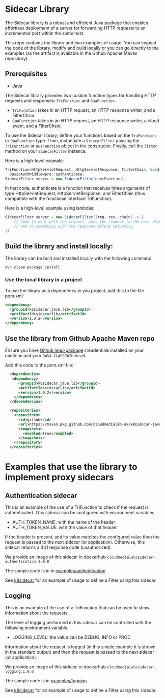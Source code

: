 # Sidecar Library

The Sidecar library is a robust and efficient Java package that enables effortless deployment of a server for forwarding HTTP requests to an incremented port within the same host.

This repo contains the library and two examples of usage. You can inspect the code of the library, modify and build locally or you can go directly to the examples (as the artifact is available in the Github Apache Maven repository).

## Prerequisites

-   [Java](https://www.java.com/en/download/)


The Sidecar library provides two custom function types for handling HTTP requests and responses: `TriFunction` and `QuaFunction`.

-   `TriFunction` takes in an HTTP request, an HTTP response writer, and a FilterChain.
-   `QuaFunction` takes in an HTTP request, an HTTP response writer, a cloud event, and a FilterChain.

To use the Sidecar library, define your functions based on the `TriFunction` or `QuaFunction` type. Then, instantiate a `SidecarFilter` passing the `TriFunction` or `QuaFunction` object in the constructor. Finally, call the `listen` method on your `SidecarFilter` instance.

Here is a high-level example:

```java
TriFunction<HttpServletRequest, HttpServletResponse, FilterChain, Void> userFunction =
  BasicAuthMiddleware::authenticate;
SidecarFilter server = new SidecarFilter(userFunction);
```
In that code, authenticate is a function that receives three arguments of type HttpServletRequest, HttpServletResponse, and FilterChain (thus compatible with the functional interface TriFunction).

Here is a high-level example using lambdas:

```java
SidecarFilter server = new SidecarFilter((req, res, chain) -> {
    // Code to deal with the request, pass the request to the next object in the chain,
    // and do something with the response before returning
})
```
## Build the library and install locally:

The library can be built and installed locally with the following command:

```bash
mvn clean package install
```
### Use the local library in a project

To use the library as a dependency in you project, add this to the file pom.xml:

```xml
<dependency>
  <groupId>k8sidecar.java.lib</groupId>
  <artifactId>sidecarlib</artifactId>
  <version>1.0.2</version>
</dependency>
```

## Use the library from Github Apache Maven repo

Ensure you have [Github read-package](https://docs.github.com/en/packages/working-with-a-github-packages-registry/working-with-the-apache-maven-registry) creadentials installed on your machine and your `JAVA CLASSPATH` is set.

Add this code to the pom.xml file:
```xml
  <dependencies>
   <dependency>
      <groupId>k8sidecar.java.lib</groupId>
      <artifactId>sidecarlib</artifactId>
      <version>1.0.2</version>
    </dependency>
  </dependencies>

  <repositories>
    <repository>
      <id>github</id>
      <url>https://maven.pkg.github.com/cloudmedialab-uv/k8sidecar-java-lib</url>
      <snapshots>
        <enabled>true</enabled>
      </snapshots>
    </repository>
  </repositories>
```

# Examples that use the library to implement proxy sidecars

## Authentication sidecar
This is an example of the use of a TriFunction to check if the request is authenticated.
This sidecar can be configured with environment variables:
 - AUTH_TOKEN_NAME: with the name of the header
 - AUTH_TOKEN_VALUE: with the value of that header

If the header is present, and its value matches the configured value then the request is
passed to the next sidecar (or application). Otherwise, this sidecar returns a 401 response code
(unauthorized).

We provide an image of this sidecar in dockerhub `cloudmedialab/sidecar-authentication:1.0.0`

The sample code is in in [examples/authentication](examples/authentication).

See [k8sidecar](https://github.com/cloudmedialab-uv/k8sidecar) for an example of usage to define a Filter using this sidecar.

## Logging

This is an example of the use of a TriFunction that can be used to show information about the requests.

The level of logging performed in this sidecar can be controlled with the following environment variable:
 - LOGGING_LEVEL: the value can be DEBUG, INFO or PROD.

Information about the request is logged (in this simple example it is shown in the standard output) and then the request is passed to the next sidecar (or application).

We provide an image of this sidecar in dockerhub `cloudmedialab/sidecar-logging:1.0.0`

The sample code is in [examples/logging](examples/logging).

See [k8sidecar](https://github.com/cloudmedialab-uv/k8sidecar) for an example of usage to define a Filter using this sidecar.
